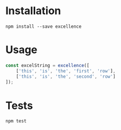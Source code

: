 Installation
============
`npm install --save excellence`

Usage
=====
```javascript
const excelString = excellence([
    ['this', 'is', 'the', 'first', 'row'],
    ['this', 'is', 'the', 'second', 'row']
]);
```

Tests
=====
`npm test`
